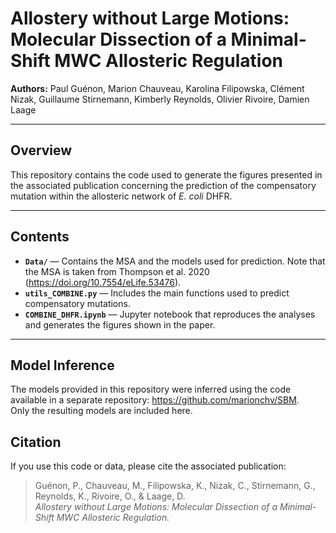 # Allostery without Large Motions: Molecular Dissection of a Minimal-Shift MWC Allosteric Regulation

**Authors:** Paul Guénon, Marion Chauveau, Karolina Filipowska, Clément Nizak, Guillaume Stirnemann, Kimberly Reynolds, Olivier Rivoire, Damien Laage

---

## Overview

This repository contains the code used to generate the figures presented in the associated publication concerning the prediction of the compensatory mutation within the allosteric network of *E. coli* DHFR.

---

## Contents

- **`Data/`** — Contains the MSA and the models used for prediction. Note that the MSA is taken from Thompson et al. 2020 (https://doi.org/10.7554/eLife.53476).
- **`utils_COMBINE.py`** — Includes the main functions used to predict compensatory mutations.  
- **`COMBINE_DHFR.ipynb`** — Jupyter notebook that reproduces the analyses and generates the figures shown in the paper.

---

## Model Inference

The models provided in this repository were inferred using the code available in a separate repository: https://github.com/marionchv/SBM.  
Only the resulting models are included here. 

## Citation

If you use this code or data, please cite the associated publication:

> Guénon, P., Chauveau, M., Filipowska, K., Nizak, C., Stirnemann, G., Reynolds, K., Rivoire, O., & Laage, D.  
> *Allostery without Large Motions: Molecular Dissection of a Minimal-Shift MWC Allosteric Regulation.* 